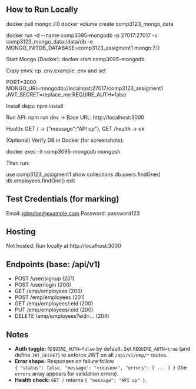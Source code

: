 ## How to Run Locally
docker pull mongo:7.0
docker volume create comp3123_mongo_data

docker run -d --name comp3095-mongodb -p 27017:27017 -v comp3123_mongo_data:/data/db -e MONGO_INITDB_DATABASE=comp3123_assigment1 mongo:7.0

Start Mongo (Docker): docker start comp3095-mongodb

Copy envs: cp .env.example .env and set

PORT=3000
MONGO_URI=mongodb://localhost:27017/comp3123_assigment1
JWT_SECRET=replace_me
REQUIRE_AUTH=false


Install deps: npm install

Run API: npm run dev → Base URL: http://localhost:3000

Health: GET / → {"message":"API up"}, GET /health → ok

(Optional) Verify DB in Docker (for screenshots):

docker exec -it comp3095-mongodb mongosh

Then run:

use comp3123_assigment1
show collections
db.users.findOne()
db.employees.findOne()
exit

## Test Credentials (for marking)
Email: johndoe@example.com
Password: password123

## Hosting
Not hosted. Run locally at http://localhost:3000


## Endpoints (base: /api/v1)
- POST /user/signup (201)
- POST /user/login (200)
- GET  /emp/employees (200)
- POST /emp/employees (201)
- GET  /emp/employees/:eid (200)
- PUT  /emp/employees/:eid (200)
- DELETE /emp/employees?eid=... (204)

## Notes

- **Auth toggle:** `REQUIRE_AUTH=false` by default. Set `REQUIRE_AUTH=true` (and define `JWT_SECRET`) to enforce JWT on all `/api/v1/emp/*` routes.
- **Error shape:** Responses on failure follow  
  `{ "status": false, "message": "<reason>", "errors": [ ... ] }` (the `errors` array appears for validation errors).
- **Health check:** `GET /` returns `{ "message": "API up" }`.


